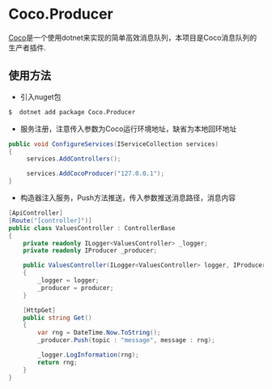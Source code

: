 # Coco.Producer

[Coco](https://github.com/sbchong/Coco)是一个使用dotnet来实现的简单高效消息队列，本项目是Coco消息队列的生产者插件.

## 使用方法

+ 引入nuget包

```bash
$  dotnet add package Coco.Producer
```

+ 服务注册，注意传入参数为Coco运行环境地址，缺省为本地回环地址

```C#
public void ConfigureServices(IServiceCollection services)
{
     services.AddControllers();

     services.AddCocoProducer("127.0.0.1"); 
}
```

+ 构造器注入服务，Push方法推送，传入参数推送消息路径，消息内容

```C#
[ApiController]
[Route("[controller]")]
public class ValuesController : ControllerBase
{
    private readonly ILogger<ValuesController> _logger;
    private readonly IProducer _producer;

    public ValuesController(ILogger<ValuesController> logger, IProducer producer)
    {
        _logger = logger;
        _producer = producer;
    }

    [HttpGet]
    public string Get()
    {
        var rng = DateTime.Now.ToString();
        _producer.Push(topic : "message", message : rng);

        _logger.LogInformation(rng);
        return rng;
    }
}
```
